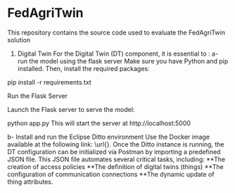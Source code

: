 # FedAgriTwin
This repository contains the source code used to evaluate the FedAgriTwin solution
1) Digital Twin
For the Digital Twin (DT) component, it is essential to :
a- run the model using the flask server
Make sure you have Python and pip installed. Then, install the required packages:

pip install -r requirements.txt

Run the Flask Server

Launch the Flask server to serve the model:

python app.py
This will start the server at http://localhost:5000

b-   Install and run the Eclipse Ditto environment 
Use the Docker image available at the following link: \url{<insert-link-here>}.
 Once the Ditto instance is running, the DT configuration can be initialized via Postman by importing a predefined JSON file. This JSON file automates several critical tasks, including:
**The creation of access policies
**The definition of digital twins (things)
**The configuration of communication connections
**The dynamic update of thing attributes.


